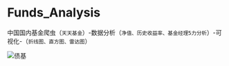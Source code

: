 # Funds_Analysis
中国国内基金爬虫（`天天基金`）-数据分析（`净值、历史收益率、基金经理5力分析`）-可视化-（`折线图、直方图、雷达图`）

![债基](https://github.com/wwwfz/funds_analysis/债基.png) 
